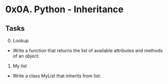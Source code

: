 # 0x0A. Python - Inheritance

## Tasks

0. Lookup

- Write a function that returns the list of available attributes and methods of an object:

1. My list

- Write a class MyList that inherits from list:

